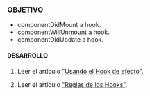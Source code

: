 ### OBJETIVO
- componentDidMount a hook.
- componentWillUnmount a hook.
- componentDidUpdate a hook.

#### DESARROLLO

1. Leer el artículo ["Usando el Hook de efecto"](https://es.reactjs.org/docs/hooks-effect.html).

2. Leer el artículo ["Reglas de los Hooks"](https://es.reactjs.org/docs/hooks-rules.html).
